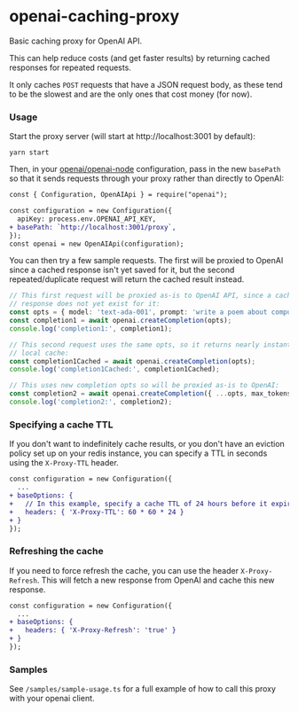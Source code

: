 # openai-caching-proxy

Basic caching proxy for OpenAI API.

This can help reduce costs (and get faster results) by returning cached responses for repeated requests.

It only caches `POST` requests that have a JSON request body, as these tend to be the slowest and are the only ones that cost money (for now).

### Usage

Start the proxy server (will start at http://localhost:3001 by default):

```
yarn start
```

Then, in your [openai/openai-node](https://github.com/openai/openai-node) configuration, pass in the new `basePath` so that it sends requests through your proxy rather than directly to OpenAI:

```diff
const { Configuration, OpenAIApi } = require("openai");

const configuration = new Configuration({
  apiKey: process.env.OPENAI_API_KEY,
+ basePath: `http://localhost:3001/proxy`,
});
const openai = new OpenAIApi(configuration);
```

You can then try a few sample requests. The first will be proxied to OpenAI since a cached response isn't yet saved for it, but the second repeated/duplicate request will return the cached result instead.

```ts
// This first request will be proxied as-is to OpenAI API, since a cached
// response does not yet exist for it:
const opts = { model: 'text-ada-001', prompt: 'write a poem about computers' };
const completion1 = await openai.createCompletion(opts);
console.log('completion1:', completion1);

// This second request uses the same opts, so it returns nearly instantly from
// local cache:
const completion1Cached = await openai.createCompletion(opts);
console.log('completion1Cached:', completion1Cached);

// This uses new completion opts so will be proxied as-is to OpenAI:
const completion2 = await openai.createCompletion({ ...opts, max_tokens: 40 });
console.log('completion2:', completion2);
```

### Specifying a cache TTL

If you don't want to indefinitely cache results, or you don't have an eviction policy set up on your redis instance, you can specify a TTL in seconds using the `X-Proxy-TTL` header.

```diff
const configuration = new Configuration({
  ...
+ baseOptions: {
+   // In this example, specify a cache TTL of 24 hours before it expires:
+   headers: { 'X-Proxy-TTL': 60 * 60 * 24 }
+ }
});
```

### Refreshing the cache

If you need to force refresh the cache, you can use the header `X-Proxy-Refresh`. This will fetch a new response from OpenAI and cache this new response.

```diff
const configuration = new Configuration({
  ...
+ baseOptions: {
+   headers: { 'X-Proxy-Refresh': 'true' }
+ }
});
```

### Samples

See `/samples/sample-usage.ts` for a full example of how to call this proxy with your openai client.

